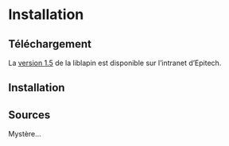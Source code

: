 
# Installation #

## Téléchargement ##

La [version 1.5](https://intra.epitech.eu/e-learning/#!/semester-1/B1-Infographie/cours-LibLapin-&-Documentation/LibLapin1-5)
de la liblapin est disponible sur l’intranet d’Epitech.

## Installation ##

## Sources ##

Mystère...
